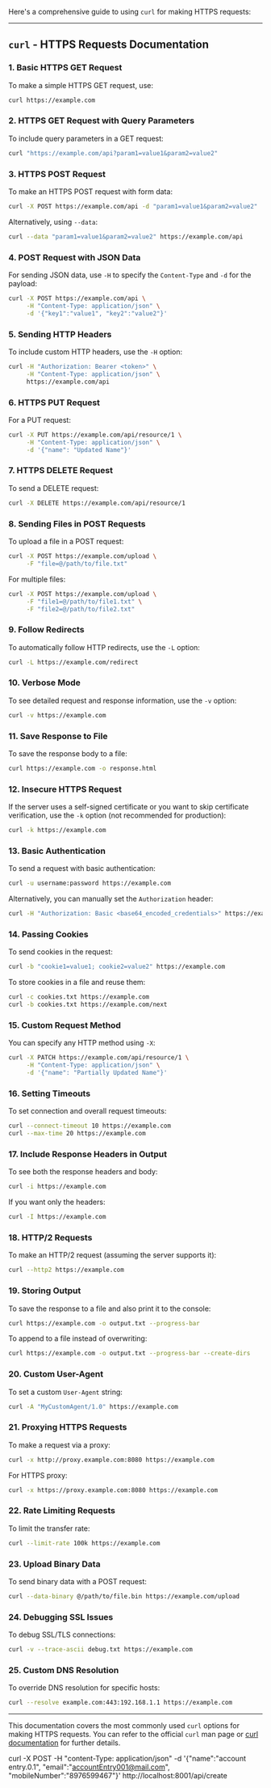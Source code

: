 Here's a comprehensive guide to using `curl` for making HTTPS requests:

---

## **`curl` - HTTPS Requests Documentation**

### 1. **Basic HTTPS GET Request**
To make a simple HTTPS GET request, use:
```bash
curl https://example.com
```

### 2. **HTTPS GET Request with Query Parameters**
To include query parameters in a GET request:
```bash
curl "https://example.com/api?param1=value1&param2=value2"
```

### 3. **HTTPS POST Request**
To make an HTTPS POST request with form data:
```bash
curl -X POST https://example.com/api -d "param1=value1&param2=value2"
```

Alternatively, using `--data`:
```bash
curl --data "param1=value1&param2=value2" https://example.com/api
```

### 4. **POST Request with JSON Data**
For sending JSON data, use `-H` to specify the `Content-Type` and `-d` for the payload:
```bash
curl -X POST https://example.com/api \
     -H "Content-Type: application/json" \
     -d '{"key1":"value1", "key2":"value2"}'
```

### 5. **Sending HTTP Headers**
To include custom HTTP headers, use the `-H` option:
```bash
curl -H "Authorization: Bearer <token>" \
     -H "Content-Type: application/json" \
     https://example.com/api
```

### 6. **HTTPS PUT Request**
For a PUT request:
```bash
curl -X PUT https://example.com/api/resource/1 \
     -H "Content-Type: application/json" \
     -d '{"name": "Updated Name"}'
```

### 7. **HTTPS DELETE Request**
To send a DELETE request:
```bash
curl -X DELETE https://example.com/api/resource/1
```

### 8. **Sending Files in POST Requests**
To upload a file in a POST request:
```bash
curl -X POST https://example.com/upload \
     -F "file=@/path/to/file.txt"
```

For multiple files:
```bash
curl -X POST https://example.com/upload \
     -F "file1=@/path/to/file1.txt" \
     -F "file2=@/path/to/file2.txt"
```

### 9. **Follow Redirects**
To automatically follow HTTP redirects, use the `-L` option:
```bash
curl -L https://example.com/redirect
```

### 10. **Verbose Mode**
To see detailed request and response information, use the `-v` option:
```bash
curl -v https://example.com
```

### 11. **Save Response to File**
To save the response body to a file:
```bash
curl https://example.com -o response.html
```

### 12. **Insecure HTTPS Request**
If the server uses a self-signed certificate or you want to skip certificate verification, use the `-k` option (not recommended for production):
```bash
curl -k https://example.com
```

### 13. **Basic Authentication**
To send a request with basic authentication:
```bash
curl -u username:password https://example.com
```

Alternatively, you can manually set the `Authorization` header:
```bash
curl -H "Authorization: Basic <base64_encoded_credentials>" https://example.com
```

### 14. **Passing Cookies**
To send cookies in the request:
```bash
curl -b "cookie1=value1; cookie2=value2" https://example.com
```

To store cookies in a file and reuse them:
```bash
curl -c cookies.txt https://example.com
curl -b cookies.txt https://example.com/next
```

### 15. **Custom Request Method**
You can specify any HTTP method using `-X`:
```bash
curl -X PATCH https://example.com/api/resource/1 \
     -H "Content-Type: application/json" \
     -d '{"name": "Partially Updated Name"}'
```

### 16. **Setting Timeouts**
To set connection and overall request timeouts:
```bash
curl --connect-timeout 10 https://example.com
curl --max-time 20 https://example.com
```

### 17. **Include Response Headers in Output**
To see both the response headers and body:
```bash
curl -i https://example.com
```

If you want only the headers:
```bash
curl -I https://example.com
```

### 18. **HTTP/2 Requests**
To make an HTTP/2 request (assuming the server supports it):
```bash
curl --http2 https://example.com
```

### 19. **Storing Output**
To save the response to a file and also print it to the console:
```bash
curl https://example.com -o output.txt --progress-bar
```

To append to a file instead of overwriting:
```bash
curl https://example.com -o output.txt --progress-bar --create-dirs
```

### 20. **Custom User-Agent**
To set a custom `User-Agent` string:
```bash
curl -A "MyCustomAgent/1.0" https://example.com
```

### 21. **Proxying HTTPS Requests**
To make a request via a proxy:
```bash
curl -x http://proxy.example.com:8080 https://example.com
```

For HTTPS proxy:
```bash
curl -x https://proxy.example.com:8080 https://example.com
```

### 22. **Rate Limiting Requests**
To limit the transfer rate:
```bash
curl --limit-rate 100k https://example.com
```

### 23. **Upload Binary Data**
To send binary data with a POST request:
```bash
curl --data-binary @/path/to/file.bin https://example.com/upload
```

### 24. **Debugging SSL Issues**
To debug SSL/TLS connections:
```bash
curl -v --trace-ascii debug.txt https://example.com
```

### 25. **Custom DNS Resolution**
To override DNS resolution for specific hosts:
```bash
curl --resolve example.com:443:192.168.1.1 https://example.com
```

---

This documentation covers the most commonly used `curl` options for making HTTPS requests. You can refer to the official `curl` man page or [curl documentation](https://curl.se/docs/manpage.html) for further details.

curl -X POST -H "content-Type: application/json" -d '{"name":"account entry.0.1", "email":"accountEntry001@mail.com", "mobileNumber":"8976599467"}' http://localhost:8001/api/create
